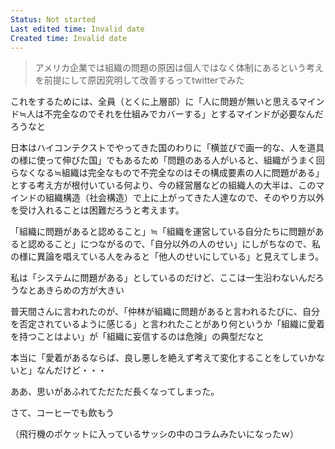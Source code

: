 ```yaml
---
Status: Not started
Last edited time: Invalid date
Created time: Invalid date
---
```

  

> アメリカ企業では組織の問題の原因は個人ではなく体制にあるという考えを前提にして原因究明して改善するってtwitterでみた

これをするためには、全員（とくに上層部）に「人に問題が無いと思えるマインド≒人は不完全なのでそれを仕組みでカバーする」とするマインドが必要なんだろうなと

日本はハイコンテクストでやってきた国のわりに「横並びで画一的な、人を道具の様に使って伸びた国」でもあるため「問題のある人がいると、組織がうまく回らなくなる≒組織は完全なもので不完全なのはその構成要素の人に問題がある」とする考え方が根付いている何より、今の経営層などの組織人の大半は、このマインドの組織構造（社会構造）で上に上がってきた人達なので、そのやり方以外を受け入れることは困難だろうと考えます。

「組織に問題があると認めること」≒「組織を運営している自分たちに問題があると認めること」につながるので、「自分以外の人のせい」にしがちなので、私の様に異論を唱えている人をみると「他人のせいにしている」と見えてしまう。

私は「システムに問題がある」としているのだけど、ここは一生沿わないんだろうなとあきらめの方が大きい

普天間さんに言われたのが、「仲林が組織に問題があると言われるたびに、自分を否定されているように感じる」と言われたことがあり何というか「組織に愛着を持つことはよい」が「組織に妄信するのは危険」の典型だなと

本当に「愛着があるならば、良し悪しを絶えず考えて変化することをしていかないと」なんだけど・・・

ああ、思いがあふれてただただ長くなってしまった。

さて、コーヒーでも飲もう

（飛行機のポケットに入っているサッシの中のコラムみたいになったｗ）